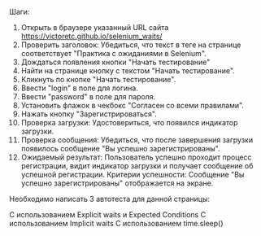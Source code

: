 Шаги:
1. Открыть в браузере указанный URL сайта https://victoretc.github.io/selenium_waits/
2. Проверить заголовок: Убедиться, что текст в теге на странице соответствует "Практика с ожиданиями в Selenium". 
3. Дождаться появления кнопки "Начать тестирование"
4. Найти на странице кнопку с текстом "Начать тестирование". 
5. Кликнуть по кнопке "Начать тестирование". 
6. Ввести "login" в поле для логина. 
7. Ввести "password" в поле для пароля. 
8. Установить флажок в чекбокс "Согласен со всеми правилами". 
9. Нажать кнопку "Зарегистрироваться". 
10. Проверка загрузки: Удостовериться, что появился индикатор загрузки. 
11. Проверка сообщения: Убедиться, что после завершения загрузки появилось сообщение "Вы успешно зарегистрированы". 
12. Ожидаемый результат: Пользователь успешно проходит процесс регистрации, видит индикатор загрузки и получает сообщение об успешной регистрации. Критерии успешности: Сообщение "Вы успешно зарегистрированы" отображается на экране.

Необходимо написать 3 автотеста для данной страницы:

С использованием Explicit waits и Expected Conditions
С использованием Implicit waits
С использованием time.sleep()